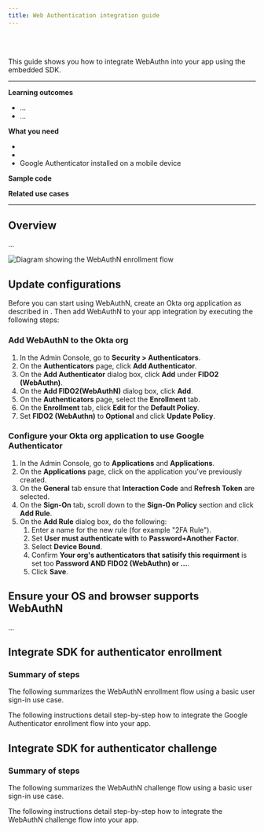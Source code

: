 ```yaml
---
title: Web Authentication integration guide
---
```


<div class="oie-embedded-sdk">

<ApiLifecycle access="ie" /><br>
<ApiLifecycle access="Limited GA" /><br>

<StackSelector />

This guide shows you how to integrate WebAuthn into your app using the embedded SDK.

---
**Learning outcomes**

* ...
* ...

**What you need**

* <StackSnippet snippet="orgconfigurepwdonly" />
* <StackSnippet snippet="oiesdksetup" />
* Google Authenticator installed on a mobile device

**Sample code**

<StackSnippet snippet="samplecode" />

**Related use cases**

<StackSnippet snippet="relatedusecases" />

---

## Overview

...

<div class="common-image-format">

![Diagram showing the WebAuthN enrollment flow](/img/authenticators/authenticators-google-flow-overview.png)

</div>

## Update configurations

Before you can start using WebAuthN, create an Okta org application as described in <StackSnippet snippet="orgconfigurepwdonly" inline/>. Then add WebAuthN to your app integration by executing the following steps:

### Add WebAuthN to the Okta org

1. In the Admin Console, go to **Security > Authenticators**.
1. On the **Authenticators** page, click **Add Authenticator**.
1. On the **Add Authenticator** dialog box, click **Add** under **FIDO2 (WebAuthn)**.
1. On the **Add FIDO2(WebAuthN)** dialog box, click **Add**.
1. On the **Authenticators** page, select the **Enrollment** tab.
1. On the **Enrollment** tab, click **Edit** for the **Default Policy**.
1. Set **FIDO2 (WebAuthn)** to **Optional** and click **Update Policy**.

### Configure your Okta org application to use Google Authenticator

1. In the Admin Console, go to **Applications** and **Applications**.
1. On the **Applications** page, click on the application you've previously created.
1. On the **General** tab ensure that **Interaction Code** and **Refresh Token** are selected.
1. On the **Sign-On** tab, scroll down to the **Sign-On Policy** section and click **Add Rule**.
1. On the **Add Rule** dialog box, do the following:
   1. Enter a name for the new rule (for example "2FA Rule").
   1. Set **User must authenticate with** to **Password+Another Factor**.
   1. Select **Device Bound**.
   1. Confirm **Your org's authenticators that satisify this requirment** is set too **Password AND FIDO2 (WebAuthn) or ...**.
   1. Click **Save**.

## Ensure your OS and browser supports WebAuthN

...

## Integrate SDK for authenticator enrollment

### Summary of steps

The following summarizes the WebAuthN enrollment flow using a basic user sign-in use case.

<StackSnippet snippet="enrollmentintegrationsummary" />

The following instructions detail step-by-step how to integrate the Google Authenticator enrollment flow into your app.

<StackSnippet snippet="enrollmentintegrationsteps" />

## Integrate SDK for authenticator challenge

### Summary of steps

The following summarizes the WebAuthN challenge flow using a basic user sign-in use case.

<StackSnippet snippet="challengeintegrationsummary" />

The following instructions detail step-by-step how to integrate the WebAuthN challenge flow into your app.

<StackSnippet snippet="challengeintegrationsteps" />

</div>
